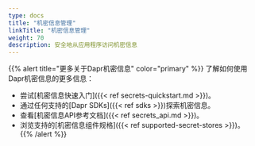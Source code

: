 ```yaml
---
type: docs
title: "机密信息管理"
linkTitle: "机密信息管理"
weight: 70
description: 安全地从应用程序访问机密信息
---
```


{{% alert title="更多关于Dapr机密信息" color="primary" %}}
了解如何使用Dapr机密信息的更多信息：
- 尝试[机密信息快速入门]({{< ref secrets-quickstart.md >}})。
- 通过任何支持的[Dapr SDKs]({{< ref sdks >}})探索机密信息。
- 查看[机密信息API参考文档]({{< ref secrets_api.md >}})。
- 浏览支持的[机密信息组件规格]({{< ref supported-secret-stores >}})。
{{% /alert %}}
